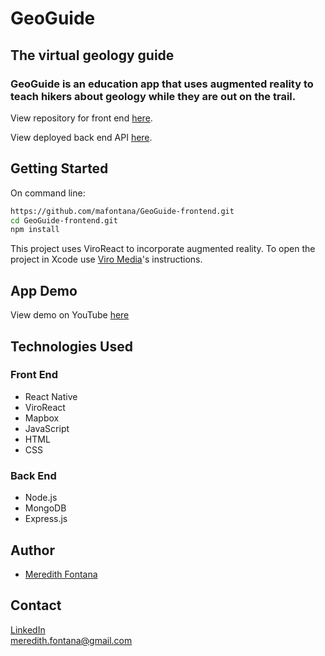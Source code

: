 # GeoGuide
## The virtual geology guide

### GeoGuide is an education app that uses augmented reality to teach hikers about geology while they are out on the trail. 

View repository for front end [here](https://github.com/mafontana/GeoGuide-frontend).

View deployed back end API [here](https://geoguide-server.herokuapp.com/api/points).

## Getting Started

On command line:

```sh
https://github.com/mafontana/GeoGuide-frontend.git
cd GeoGuide-frontend.git
npm install
```

This project uses ViroReact to incorporate augmented reality. 
To open the project in Xcode use [Viro Media](https://docs.viromedia.com/v2.11.0/docs/starting-a-new-viro-project-1)'s instructions. 


## App Demo
View demo on YouTube [here](https://www.youtube.com/watch?v=FwqQZZcBBNA&feature=youtu.be)


## Technologies Used

### Front End
* React Native
* ViroReact
* Mapbox
* JavaScript
* HTML
* CSS

### Back End
* Node.js
* MongoDB
* Express.js


## Author

* [Meredith Fontana](https://github.com/mafontana)

## Contact 

[LinkedIn](www.linkedin.com/in/meredithafontana) <br />
meredith.fontana@gmail.com